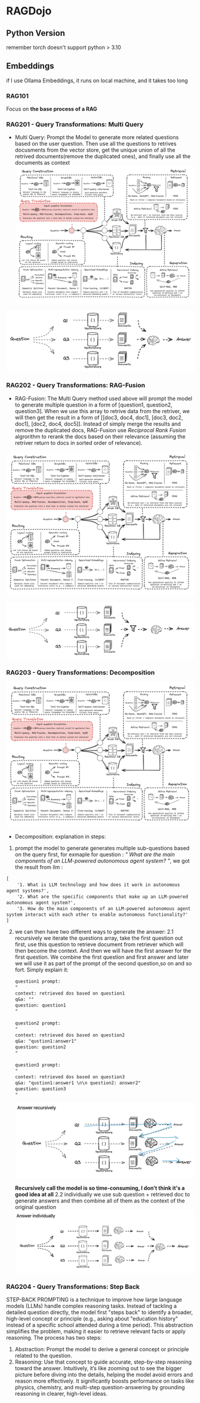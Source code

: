 # RAGDojo
## Python Version
remember torch doesn't support python > 3.10

## Embeddings
if I use Ollama Embeddings, it runs on local machine, and it takes too long

### RAG101
Focus on **the base process of a RAG**

### RAG201 - Query Transformations: Multi Query
* Multi Query: Prompt the Model to generate more related questions based on the user question. Then use all the questions to retrives docusments from the vector store, get the unique union of all the retrived documents(remove the duplicated ones), and finally use all the documents as context
![QueryTransformations](./imgs/QueryTransformations.png)

![MultiQuery](./imgs/MultiQuery.png)


### RAG202 - Query Transformations: RAG-Fusion
* RAG-Fusion: The Multi Query method used above will prompt the model to generate multiple question in a form of [question1, question2, question3]. When we use this array to retrive data from the retriver, we will then get the result in a form of [[doc3, doc4, doc1], [doc3, doc2, doc1], [doc2, doc4, doc5]]. Instead of simply merge the results and remove the duplicated docs, RAG-Fusion use *Reciprocal Rank Fusion* algrorithm to rerank the docs based on their relevance (assuming the retriver return to docs in sorted order of relevance).

![QueryTransformations](./imgs/QueryTransformations.png)

![RAG-Fusion](./imgs/RAG-Fusion.png)


### RAG203 - Query Transformations: Decomposition

![QueryTransformations](./imgs/QueryTransformations.png)


* Decomposition: 
explanation in steps:
1. prompt the model to generate generates multiple sub-questions based on the query first, for exmaple for question : *" What are the main components of an LLM-powered autonomous agent system? "*, we got the result from llm : 
```
[
    '1. What is LLM technology and how does it work in autonomous agent systems?',
    '2. What are the specific components that make up an LLM-powered autonomous agent system?',
    '3. How do the main components of an LLM-powered autonomous agent system interact with each other to enable autonomous functionality?'
]
```
2. we can then have two different ways to generate the answer:
    2.1 recursively
    we iterate the questions array, take the first question out first, use this question to retrieve document from retriever which will then become the context. And then we will have the first answer for the first question. We combine the first question and first answer and later we will use it as part of the prompt of the second question,so on and so fort. Simply explain it:
    ```
    question1 prompt: 
    "
    context: retrieved dos based on question1
    q&a: ""
    question: question1
    "
    
    question2 prompt:
    "
    context: retrieved dos based on question2
    q&a: "qustion1:answer1"
    question: question2
    "

    question3 prompt:
    "
    context: retrieved dos based on question3
    q&a: "qustion1:answer1 \n\n question2: answer2"
    question: question3
    "
    ```
    ![Recursively](./imgs/Decomposition-Recursively.png)

    **Recursively call the model is so time-consuming, I don't think it's a good idea at all**
    2.2 individually
    we use sub question + retrieved doc to generate answers and then combine all of them as the context of the original question
    ![Individually](./imgs/Decomposition-Individually.png)

### RAG204 - Query Transformations: Step Back 

STEP-BACK PROMPTING is a technique to improve how large language models (LLMs) handle complex reasoning tasks. Instead of tackling a detailed question directly, the model first "steps back" to identify a broader, high-level concept or principle (e.g., asking about "education history" instead of a specific school attended during a time period). This abstraction simplifies the problem, making it easier to retrieve relevant facts or apply reasoning. The process has two steps:

1. Abstraction: Prompt the model to derive a general concept or principle related to the question.
2. Reasoning: Use that concept to guide accurate, step-by-step reasoning toward the answer.
Intuitively, it’s like zooming out to see the bigger picture before diving into the details, helping the model avoid errors and reason more effectively. It significantly boosts performance on tasks like physics, chemistry, and multi-step question-answering by grounding reasoning in clearer, high-level ideas.
